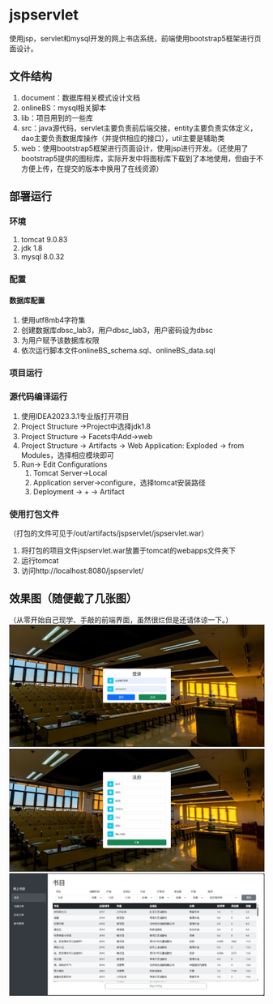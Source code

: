 # jspservlet
使用jsp，servlet和mysql开发的网上书店系统，前端使用bootstrap5框架进行页面设计。

## 文件结构
1. document：数据库相关模式设计文档
2. onlineBS：mysql相关脚本
3. lib：项目用到的一些库
4. src：java源代码，servlet主要负责前后端交接，entity主要负责实体定义，dao主要负责数据库操作（并提供相应的接口），util主要是辅助类
5. web：使用bootstrap5框架进行页面设计，使用jsp进行开发。（还使用了bootstrap5提供的图标库，实际开发中将图标库下载到了本地使用，但由于不方便上传，在提交的版本中换用了在线资源）

## 部署运行

### 环境
1. tomcat 9.0.83
2. jdk 1.8
3. mysql 8.0.32

### 配置
#### 数据库配置

1. 使用utf8mb4字符集
2. 创建数据库dbsc_lab3，用户dbsc_lab3，用户密码设为dbsc
3. 为用户赋予该数据库权限
4. 依次运行脚本文件onlineBS_schema.sql、onlineBS_data.sql

### 项目运行

### 源代码编译运行

1. 使用IDEA2023.3.1专业版打开项目
2. Project Structure ->Project中选择jdk1.8
3. Project Structure -> Facets中Add->web
4. Project Structure -> Artifacts -> Web Application: Exploded -> from Modules，选择相应模块即可
5. Run-> Edit Configurations
    1. Tomcat Server->Local
    2. Application server->configure，选择tomcat安装路径
    3. Deployment -> + -> Artifact

### 使用打包文件
（打包的文件可见于/out/artifacts/jspservlet/jspservlet.war）
1. 将打包的项目文件jspservlet.war放置于tomcat的webapps文件夹下
2. 运行tomcat
3. 访问http://localhost:8080/jspservlet/

## 效果图（随便截了几张图）
（从零开始自己现学、手敲的前端界面，虽然很烂但是还请体谅一下。）
![登录界面](\img\login.jpg)
![注册界面](\img\register.jpg)
![注册界面](\img\home.jpg)

